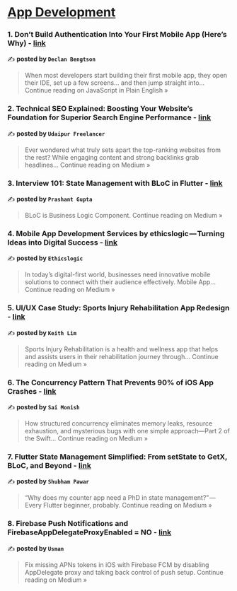 
<h1><a href=https://medium.com/tag/mobile-app-development/recommended target="_blank" rel="noopener noreferrer">App Development</a></h1>
<h3>1. Don’t Build Authentication Into Your First Mobile App (Here’s Why) - <a href="https://javascript.plainenglish.io/dont-build-authentication-into-your-first-mobile-app-here-s-why-0fbee2e1036a?source=rss------mobile_app_development-5" target="_blank" rel="noopener noreferrer">link</a></h3>

✍️ **posted by `Declan Bengtson`**

<blockquote>When most developers start building their first mobile app, they open their IDE, set up a few screens… and then jump straight into…
Continue reading on JavaScript in Plain English »</blockquote>

<h3>2. Technical SEO Explained: Boosting Your Website’s Foundation for Superior Search Engine Performance - <a href="https://udaipurfreelancer.medium.com/technical-seo-explained-boosting-your-websites-foundation-for-superior-search-engine-performance-32603d234816?source=rss------mobile_app_development-5" target="_blank" rel="noopener noreferrer">link</a></h3>

✍️ **posted by `Udaipur Freelancer`**

<blockquote>Ever wondered what truly sets apart the top-ranking websites from the rest? While engaging content and strong backlinks grab headlines…
Continue reading on Medium »</blockquote>

<h3>3. Interview 101: State Management with BLoC in Flutter - <a href="https://commentedcodex.medium.com/interview-101-state-management-with-bloc-in-flutter-2ea490fa011e?source=rss------mobile_app_development-5" target="_blank" rel="noopener noreferrer">link</a></h3>

✍️ **posted by `Prashant Gupta`**

<blockquote>BLoC is Business Logic Component.
Continue reading on Medium »</blockquote>

<h3>4. Mobile App Development Services by ethicslogic — Turning Ideas into Digital Success - <a href="https://medium.com/@ethicslogic3/mobile-app-development-services-by-ethicslogic-turning-ideas-into-digital-success-06998d2a6869?source=rss------mobile_app_development-5" target="_blank" rel="noopener noreferrer">link</a></h3>

✍️ **posted by `Ethicslogic`**

<blockquote>In today’s digital-first world, businesses need innovative mobile solutions to connect with their audience effectively. Mobile App…
Continue reading on Medium »</blockquote>

<h3>5. UI/UX Case Study: Sports Injury Rehabilitation App Redesign - <a href="https://medium.com/@keithlim618/ui-ux-case-study-sports-injury-rehabilitation-app-redesign-6b7f699d3737?source=rss------mobile_app_development-5" target="_blank" rel="noopener noreferrer">link</a></h3>

✍️ **posted by `Keith Lim`**

<blockquote>Sports Injury Rehabilitation is a health and wellness app that helps and assists users in their rehabilitation journey through…
Continue reading on Medium »</blockquote>

<h3>6. The Concurrency Pattern That Prevents 90% of iOS App Crashes - <a href="https://medium.com/@sai.chepuri6/the-concurrency-pattern-that-prevents-90-of-ios-app-crashes-bf32c1e144f2?source=rss------mobile_app_development-5" target="_blank" rel="noopener noreferrer">link</a></h3>

✍️ **posted by `Sai Monish`**

<blockquote>How structured concurrency eliminates memory leaks, resource exhaustion, and mysterious bugs with one simple approach—Part 2 of the Swift…
Continue reading on Medium »</blockquote>

<h3>7. Flutter State Management Simplified: From setState to GetX, BLoC, and Beyond - <a href="https://medium.com/@shubhampawar99/flutter-state-management-simplified-from-setstate-to-getx-bloc-and-beyond-569d95032682?source=rss------mobile_app_development-5" target="_blank" rel="noopener noreferrer">link</a></h3>

✍️ **posted by `Shubham Pawar`**

<blockquote>“Why does my counter app need a PhD in state management?” — Every Flutter beginner, probably.
Continue reading on Medium »</blockquote>

<h3>8. Firebase Push Notifications and FirebaseAppDelegateProxyEnabled = NO - <a href="https://medium.com/@musdapro/firebase-push-notifications-and-firebaseappdelegateproxyenabled-no-8576ef6a5b75?source=rss------mobile_app_development-5" target="_blank" rel="noopener noreferrer">link</a></h3>

✍️ **posted by `Usman`**

<blockquote>Fix missing APNs tokens in iOS with Firebase FCM by disabling AppDelegate proxy and taking back control of push setup.
Continue reading on Medium »</blockquote>

